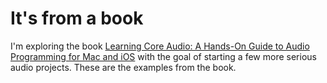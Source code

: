# It's from a book

I'm exploring the book [Learning Core Audio: A Hands-On Guide to Audio Programming for Mac and iOS](http://www.amazon.com/Learning-Core-Audio-Hands-On-Programming/dp/0321636848/) with the goal of starting a few more serious audio projects.  These are the examples from the book.

